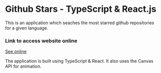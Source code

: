 # Github Stars - TypeScript & React.js

This is an application which seaches the most starred github repositories for a given language.

### Link to access website online

[See online](https://github-search-stars.netlify.app/ "Project on netlify")

The application is built using TypeScript & React. It also uses the Canvas API for animation.
